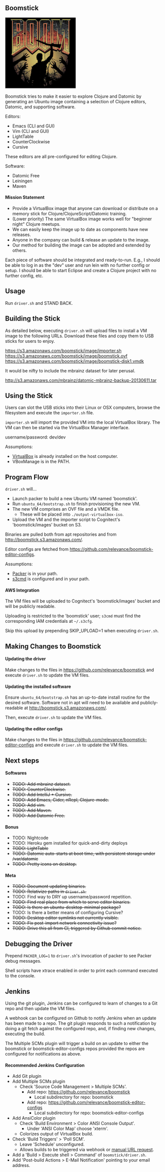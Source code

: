 ## Boomstick
![](resources/boom.png)

Boomstick tries to make it easier to explore Clojure and Datomic by generating an Ubuntu image containing a selection of Clojure editors, Datomic, and supporting software.

Editors:
- Emacs (CLI and GUI)  
- Vim (CLI and GUI)  
- LightTable
- CounterClockwise  
- Cursive  

These editors are all pre-configured for editing Clojure.

Software:
- Datomic Free  
- Leiningen  
- Maven  


#### Mission Statement

* Provide a VirtualBox image that anyone can download or
distribute on a memory stick for Clojure/ClojureScript/Datomic
training.
* (Lower priority) The same VirtualBox image works well for "beginner
night" Clojure meetups.
* We can easily keep the image up to date as components have new releases.
* Anyone in the company can build & release an update to the image.
* Our method for building the image can be adopted and extended by others.

Each piece of software should be integrated and ready-to-run. E.g., I should be able
to log in as the "dev" user and run lein with no further config or
setup. I should be able to start Eclipse and create a Clojure project
with no further config, etc.



## Usage

Run `driver.sh` and STAND BACK.



## Building the Stick

As detailed below, executing `driver.sh` will upload files to install
a VM image to the following URLs. Download these files and copy them
to USB sticks for users to enjoy.

https://s3.amazonaws.com/boomstick/image/importer.sh  
https://s3.amazonaws.com/boomstick/image/boomstick.ovf  
https://s3.amazonaws.com/boomstick/image/boomstick-disk1.vmdk  

It would be nifty to include the mbrainz dataset for later perusal.

http://s3.amazonaws.com/mbrainz/datomic-mbrainz-backup-20130611.tar



## Using the Stick

Users can slot the USB sticks into their Linux or OSX computers,
browse the filesystem and execute the `importer.sh` file.

`importer.sh` will import the provided VM into the local VirtualBox
library. The VM can then be started via the VirtualBox Manager interface.

username/password: dev/dev

Assumptions:

- [VirtualBox](https://www.virtualbox.org/wiki/Downloads) is already
  installed on the host computer.  
- VBoxManage is in the PATH.  



## Program Flow

`driver.sh` will...

- Launch packer to build a new Ubuntu VM named 'boomstick'.  
 - Run `ubuntu_64/bootstrap.sh` to finish provisioning the new VM.  
 - The new VM comprises an OVF file and a VMDK file.  
   - These will be placed into `./output-virtualbox-iso`.  
- Upload the VM and the importer script to Cognitect's 'boomstick/images' bucket on S3.  

Binaries are pulled both from apt repositories and from http://boomstick.s3.amazonaws.com/.

Editor configs are fetched from https://github.com/relevance/boomstick-editor-configs.

Assumptions:

- [Packer](http://www.packer.io/) is in your path.
- [s3cmd](http://s3tools.org/download) is configured and in your path.

#### AWS Integration

The VM files will be uploaded to Cognitect's 'boomstick/images' bucket and will be publicly readable.

Uploading is restricted to the 'boomstick' user; `s3cmd` must find
the corresponding IAM credentials at `~/.s3cfg`.

Skip this upload by prepending SKIP_UPLOAD=1 when executing `driver.sh`.



## Making Changes to Boomstick

#### Updating the driver

Make changes to the files in https://github.com/relevance/boomstick
and execute `driver.sh` to update the VM files.

#### Updating the installed software

Ensure `ubuntu_64/bootstrap.sh` has an up-to-date install routine for
the desired software. Software not in apt will
need to be available and publicly-readable at http://boomstick.s3.amazonaws.com/.

Then, execute `driver.sh` to update the VM files.

#### Updating the editor configs

Make changes to the files in https://github.com/relevance/boomstick-editor-configs
and execute `driver.sh` to update the VM files.



## Next steps

#### Softwares
- ~~TODO: Add mbrainz dataset.~~
- ~~TODO: CounterClockwise.~~
- ~~TODO: Add IntelliJ + Cursive.~~
- ~~TODO: Add Emacs, Cider, nRepl, Clojure-mode.~~
- ~~TODO: Add vim.~~
- ~~TODO: Add Maven.~~
- ~~TODO: Add Datomic Free.~~

#### Bonus
- TODO: Nightcode
- TODO: Heroku gem installed for quick-and-dirty deploys
- ~~TODO: LightTable~~
- ~~TODO: Datomic auto-starts at boot time, with persistent storage under /var/datomic~~
- ~~TODO: Pretty icons on desktop.~~

#### Meta
- ~~TODO: Document updating binaries.~~
- ~~TODO: Relativize paths in `driver.sh`.~~
- TODO: Find way to DRY up username/password repetition.
- ~~TODO: Find real place from which to serve editor binaries.~~
- ~~TODO: Is there an ubuntu-desktop-minimal package?~~
- TODO: Is there a better means of configuring Cursive?
- ~~TODO: Desktop editor symlinks not currently visible.~~
- ~~TODO: Fix post-import network connectivity issue?~~
- ~~TODO: Drive this all from CI, triggered by Github commit notice.~~



## Debugging the Driver

Prepend `PACKER_LOG=1` to `driver.sh`'s invocation of packer to see Packer debug messages.

Shell scripts have xtrace enabled in order to print each command
executed to the console.



## Jenkins

Using the git plugin, Jenkins can be configured to learn of changes to
a Git repo and then update the VM files.

A webhook can be configured on Github to notify Jenkins when an update
has been made to a repo. The git plugin responds to such a
notification by doing a git fetch against the configured repo, and, if
finding new changes, executing the build.

The Multiple SCMs plugin will trigger a build on an update to either
the boomstick or boomstick-editor-configs repos provided the repos
are configured for notifications as above.

#### Recommended Jenkins Configuration

- Add Git plugin  
- Add Multiple SCMs plugin  
  - Check 'Source Code Management > Multiple SCMs'.  
    - Add repo: https://github.com/relevance/boomstick  
      - Local subdirectory for repo: boomstick  
    - Add repo: https://github.com/relevance/boomstick-editor-configs  
      - Local subdirectory for repo: boomstick-editor-configs  
- Add AnsiColor plugin  
  - Check 'Build Environment > Color ANSI Console Output'.  
    - Under 'ANSI Color Map' choose 'xterm'.  
  - Colorizes output of VirtualBox build.  
- Check 'Build Triggers' > 'Poll SCM'.  
  - Leave 'Schedule' unconfigured.  
  - Allows builds to be triggered via webhook or [manual URL
    request](http://127.0.0.1:8080/git/notifyCommit?url=https://github.com/relevance/boomstick).  
- Add a 'Build > Execute shell > Command' of `boomstick/driver.sh`.  
- Add 'Post-build Actions > E-Mail Notification' pointing to your
  email address.
  
